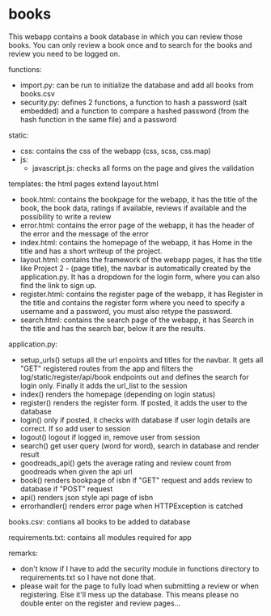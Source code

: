 # books

This webapp contains a book database in which you can review those books. You can only review a book once and to search for the books and review you need to be logged on.

functions:
  * import.py:
      can be run to initialize the database and add all books from books.csv
  * security.py:
      defines 2 functions, a function to hash a password (salt embedded) and a function to compare a hashed password (from the hash function in the same file) and a password

static:
  * css:
      contains the css of the webapp (css, scss, css.map)
  * js:
    * javascript.js:
        checks all forms on the page and gives the validation

templates:
  the html pages extend layout.html
  * book.html:
      contains the bookpage for the webapp, it has the title of the book, the book data, ratings if available, reviews if available and the possibility to write a review
  * error.html:
      contains the error page of the webapp, it has the header of the error and the message of the error
  * index.html:
      contains the homepage of the webapp, it has Home in the title and has a short writeup of the project.
  * layout.html:
      contains the framework of the webapp pages, it has the title like Project 2 - (page title), the navbar is automatically created by the application.py. It has a dropdown for the login form, where you can also find the link to sign up.
  * register.html:
      contains the register page of the webapp, it has Register in the title and contains the register form where you need to specify a username and a password, you must also retype the password.
  * search.html:
      contains the search page of the webapp, it has Search in the title and has the search bar, below it are the results.

application.py:
  * setup_urls()
      setups all the url enpoints and titles for the navbar. It gets all "GET" registered routes from the app and filters the log/static/register/api/book endpoints out and defines the search for login only. Finally it adds the url_list to the session
  * index()
      renders the homepage (depending on login status)
  * register()
      renders the register form. If posted, it adds the user to the database
  * login()
      only if posted, it checks with database if user login details are correct. If so add user to session
  * logout()
      logout if logged in, remove user from session
  * search()
      get user query (word for word), search in database and render result
  * goodreads_api()
      gets the average rating and review count from goodreads when given the api url
  * book()
      renders bookpage of isbn if "GET" request and adds review to database if "POST" request
  * api()
      renders json style api page of isbn
  * errorhandler()
      renders error page when HTTPException is catched

books.csv:
  contians all books to be added to database

requirements.txt:
  contains all modules required for app

remarks:
  * don't know if I have to add the security module in functions directory to requirements.txt so I have not done that.
  * please wait for the page to fully load when submitting a review or when registering. Else it'll mess up the database. This means please no double enter on the register and review pages...